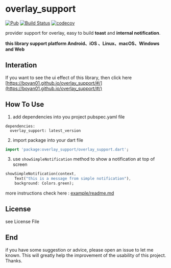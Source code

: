 # overlay_support 
[![Pub](https://img.shields.io/pub/v/overlay_support.svg)](https://pub.dartlang.org/packages/overlay_support)
[![Build Status](https://travis-ci.com/boyan01/overlay_support.svg?branch=master)](https://travis-ci.com/boyan01/overlay_support)
[![codecov](https://codecov.io/gh/boyan01/overlay_support/branch/master/graph/badge.svg)](https://codecov.io/gh/boyan01/overlay_support)

provider support for overlay, easy to build **toast** and **internal notification**.

**this library support platform Android、iOS 、Linux、macOS、Windows and Web**

## Interation

If you want to see the ui effect of this library, then click here [https://boyan01.github.io/overlay_support/#/](https://boyan01.github.io/overlay_support/#/)

## How To Use

1. add dependencies into you project pubspec.yaml file
```
dependencies:
  overlay_support: latest_version
```
2. import package into your dart file

```dart
import 'package:overlay_support/overlay_support.dart';
```

3. use `showSimpleNotification` method to show a notification at top of screen

```dart
showSimpleNotification(context,
    Text("this is a message from simple notification"),
    background: Colors.green);
```

more instructions check here :  [example/readme.md](./example/)

## License 

see License File

## End

if you have some suggestion or advice, please open an issue to let me known. 
This will greatly help the improvement of the usability of this project.
Thanks.
